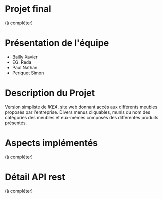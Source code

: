 # Projet final
(à compléter)
# Présentation de l'équipe
* Bailly Xavier
* EG. Reda
* Paul Nathan
* Periquet Simon

# Description du Projet
Version simpliste de *IKEA*, site web donnant accès aux différents meubles proposés par l'entreprise.
Divers menus cliquables, munis du nom des catégories des meubles et eux-mêmes composés des différentes produits présentés.

# Aspects implémentés
(à compléter)

# Détail API rest 
(à compléter)
